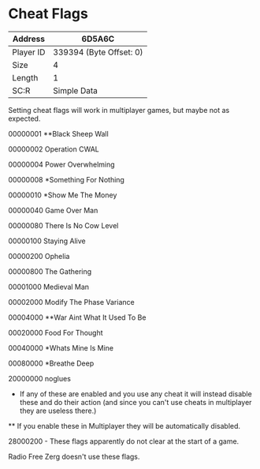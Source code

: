 
#  Cheat Flags
Address   | 6D5A6C
----------|-------------
Player ID | 339394 (Byte Offset: 0)
Size 	  | 4
Length 	  | 1
SC:R      | Simple Data

Setting cheat flags will work in multiplayer games, but maybe not as expected.

00000001 **Black Sheep Wall
00000002 Operation CWAL
00000004 Power Overwhelming
00000008 *Something For Nothing
00000010 *Show Me The Money
00000040 Game Over Man
00000080 There Is No Cow Level
00000100 Staying Alive
00000200 Ophelia
00000800 The Gathering
00001000 Medieval Man
00002000 Modify The Phase Variance
00004000 **War Aint What It Used To Be
00020000 Food For Thought
00040000 *Whats Mine Is Mine
00080000 *Breathe Deep
20000000 noglues

* If any of these are enabled and you use any cheat it will instead disable these and do their action (and since you can't use cheats in multiplayer they are useless there.)
** If you enable these in Multiplayer they will be automatically disabled.
28000200 - These flags apparently do not clear at the start of a game.
Radio Free Zerg doesn't use these flags.
